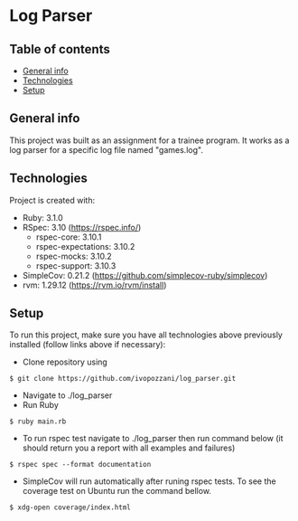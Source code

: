 # Log Parser

## Table of contents
* [General info](#general-info)
* [Technologies](#technologies)
* [Setup](#setup)

## General info
This project was built as an assignment for a trainee program. It works as a log parser for a specific log file named "games.log".
	
## Technologies
Project is created with:
* Ruby: 3.1.0
* RSpec: 3.10 (https://rspec.info/)
    - rspec-core: 3.10.1
    - rspec-expectations: 3.10.2
    - rspec-mocks: 3.10.2
    - rspec-support: 3.10.3
* SimpleCov: 0.21.2 (https://github.com/simplecov-ruby/simplecov)
* rvm: 1.29.12  (https://rvm.io/rvm/install)
	
## Setup
To run this project, make sure you have all technologies above previously installed (follow links above if necessary):

* Clone repository using

```
$ git clone https://github.com/ivopozzani/log_parser.git

```
* Navigate to ./log_parser
* Run Ruby

```
$ ruby main.rb

```

* To run rspec test navigate to ./log_parser then run command below (it should return you a report with all examples and failures)

```
$ rspec spec --format documentation

```

* SimpleCov will run automatically after runing rspec tests. To see the coverage test on Ubuntu run the command bellow.

```
$ xdg-open coverage/index.html

```
